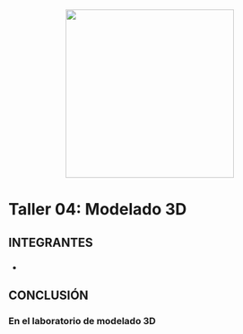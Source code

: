 <p align="center" style="margin-top: 50px; margin-bottom: 50px; font-family: Arial, sans-serif;">
  <p align="center">
    <img src="https://semanadelcannabis.cayetano.edu.pe/assets/img/logo-upch.png" width="300">
  </p>
  
# Taller 04: Modelado 3D
## INTEGRANTES
* ### 

## CONCLUSIÓN

### En el laboratorio de modelado 3D 
